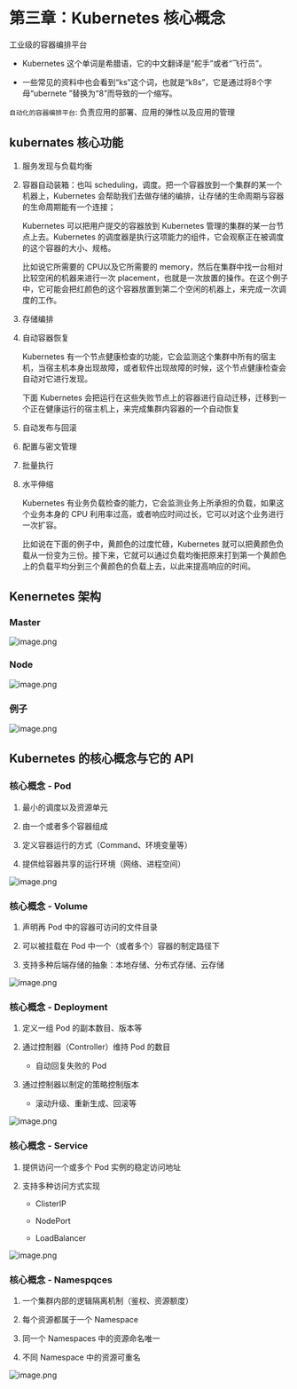 # 第三章：Kubernetes 核心概念

工业级的容器编排平台

- Kubernetes 这个单词是希腊语，它的中文翻译是“舵手”或者“飞行员”。

- 一些常见的资料中也会看到“ks”这个词，也就是“k8s”，它是通过将8个字母“ubernete ”替换为“8”而导致的一个缩写。

`自动化的容器编排平台`: 负责应用的部署、应用的弹性以及应用的管理

## kubernates 核心功能

1. 服务发现与负载均衡

2. 容器自动装箱：也叫 scheduling，调度。把一个容器放到一个集群的某一个机器上，Kubernetes 会帮助我们去做存储的编排，让存储的生命周期与容器的生命周期能有一个连接；

    Kubernetes 可以把用户提交的容器放到 Kubernetes 管理的集群的某一台节点上去。Kubernetes 的调度器是执行这项能力的组件，它会观察正在被调度的这个容器的大小、规格。

    比如说它所需要的 CPU以及它所需要的 memory，然后在集群中找一台相对比较空闲的机器来进行一次 placement，也就是一次放置的操作。在这个例子中，它可能会把红颜色的这个容器放置到第二个空闲的机器上，来完成一次调度的工作。

3. 存储编排

4. 自动容器恢复

    Kubernetes 有一个节点健康检查的功能，它会监测这个集群中所有的宿主机，当宿主机本身出现故障，或者软件出现故障的时候，这个节点健康检查会自动对它进行发现。

    下面 Kubernetes 会把运行在这些失败节点上的容器进行自动迁移，迁移到一个正在健康运行的宿主机上，来完成集群内容器的一个自动恢复

5. 自动发布与回滚

6. 配置与密文管理

7. 批量执行

8. 水平伸缩

    Kubernetes 有业务负载检查的能力，它会监测业务上所承担的负载，如果这个业务本身的 CPU 利用率过高，或者响应时间过长，它可以对这个业务进行一次扩容。

    比如说在下面的例子中，黄颜色的过度忙碌，Kubernetes 就可以把黄颜色负载从一份变为三份。接下来，它就可以通过负载均衡把原来打到第一个黄颜色上的负载平均分到三个黄颜色的负载上去，以此来提高响应的时间。

## Kenernetes 架构

### Master

![image.png](https://ws1.sinaimg.cn/large/006alGmrgy1g8rh6z2ap4j30nm0ka436.jpg)

### Node

![image.png](https://ws1.sinaimg.cn/large/006alGmrgy1g8rh8z26qpj30vn0k9tfd.jpg)

### 例子

![image.png](https://ws1.sinaimg.cn/large/006alGmrgy1g8rhc0dgicj310m0eedj6.jpg)

## Kubernetes 的核心概念与它的 API

### 核心概念 - Pod

1. 最小的调度以及资源单元

2. 由一个或者多个容器组成

3. 定义容器运行的方式（Command、环境变量等）

4. 提供给容器共享的运行环境（网络、进程空间）

![image.png](https://ws1.sinaimg.cn/large/006alGmrgy1g8rhfdh2saj30cs0d2762.jpg)

### 核心概念 - Volume

1. 声明再 Pod 中的容器可访问的文件目录

2. 可以被挂载在 Pod 中一个（或者多个）容器的制定路径下

3. 支持多种后端存储的抽象：本地存储、分布式存储、云存储

![image.png](https://ws1.sinaimg.cn/large/006alGmrgy1g8rhhjsp4sj30710dxt9m.jpg)

### 核心概念 - Deployment

1. 定义一组 Pod 的副本数目、版本等

2. 通过控制器（Controller）维持 Pod 的数目

    - 自动回复失败的 Pod

3. 通过控制器以制定的策略控制版本

    - 滚动升级、重新生成、回滚等

![image.png](https://ws1.sinaimg.cn/large/006alGmrgy1g8rhkd7bv8j30e607baav.jpg)

### 核心概念 - Service

1. 提供访问一个或多个 Pod 实例的稳定访问地址

2. 支持多种访问方式实现

    - ClisterIP

    - NodePort

    - LoadBalancer

![image.png](https://ws1.sinaimg.cn/large/006alGmrgy1g8rhzrnfukj30dc0df402.jpg)

### 核心概念 - Namespqces

1. 一个集群内部的逻辑隔离机制（鉴权、资源额度）

2. 每个资源都属于一个 Namespace

3. 同一个 Namespaces 中的资源命名唯一

4. 不同 Namespace 中的资源可重名

![image.png](https://ws1.sinaimg.cn/large/006alGmrgy1g8ri1rxdu7j30f907040k.jpg)
